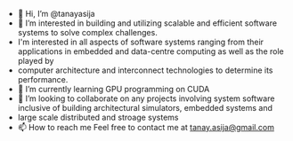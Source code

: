 - 👋 Hi, I’m @tanayasija
- 👀 I’m interested in building and utilizing scalable and efficient software systems to solve complex challenges. 
- I'm interested in all aspects of software systems ranging from their applications in embedded and data-centre computing as well as the role played by
- computer architecture and interconnect technologies to determine its performance.
- 🌱 I’m currently learning GPU programming on CUDA
- 💞️ I’m looking to collaborate on any projects involving system software inclusive of building architectural simulators, embedded systems and 
- large scale distributed and stroage systems
- 📫 How to reach me Feel free to contact me at tanay.asija@gmail.com

<!---
tanayasija/tanayasija is a ✨ special ✨ repository because its `README.md` (this file) appears on your GitHub profile.
You can click the Preview link to take a look at your changes.
--->
